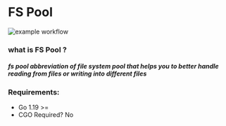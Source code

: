 # FS Pool

![example workflow](https://github.com/amirvalhalla/fspool/blob/master/.github/workflows/go-test.yml/badge.svg)

### what is FS Pool ?

##### fs pool abbreviation of file system pool that helps you to better handle reading from files or writing into different files

### Requirements:
* Go 1.19 >=
* CGO Required? No 
